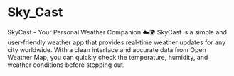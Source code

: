 # Sky_Cast
SkyCast - Your Personal Weather Companion ☁️🌍 SkyCast is a simple and user-friendly weather app that provides real-time weather updates for any city worldwide. With a clean interface and accurate data from Open Weather Map, you can quickly check the temperature, humidity, and weather conditions before stepping out. 
